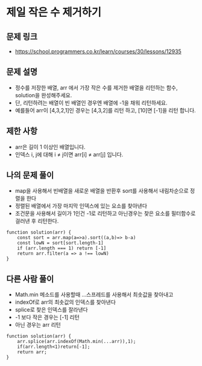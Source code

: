 # 제일 작은 수 제거하기

## 문제 링크 

- https://school.programmers.co.kr/learn/courses/30/lessons/12935

## 문제 설명

- 정수를 저장한 배열, arr 에서 가장 작은 수를 제거한 배열을 리턴하는 함수, solution을 완성해주세요. 
- 단, 리턴하려는 배열이 빈 배열인 경우엔 배열에 -1을 채워 리턴하세요. 
- 예를들어 arr이 [4,3,2,1]인 경우는 [4,3,2]를 리턴 하고, [10]면 [-1]을 리턴 합니다.

## 제한 사항

- arr은 길이 1 이상인 배열입니다.
- 인덱스 i, j에 대해 i ≠ j이면 arr[i] ≠ arr[j] 입니다.

## 나의 문제 풀이

- map을 사용해서 빈배열을 새로운 배열을 반환후 sort를 사용해서 내림차순으로 정렬을 한다
- 정렬된 배열에서 가장 마지막 인덱스에 있는 요소를 찾아낸다 
- 조건문을 사용해서 길이가 1인건 -1로 리턴하고 아닌경우는 찾은 요소를 필터함수로 걸러낸 후 리턴한다.

```Js
function solution(arr) {
    const sort = arr.map(a=>a).sort((a,b)=> b-a)
    const lowN = sort[sort.length-1]
    if (arr.length === 1) return [-1]
    return arr.filter(a => a !== lowN)
}

```

## 다른 사람 풀이 

- Math.min 메소드를 사용할때 ...스프레드를 사용해서 최솟값을 찾아내고
- indexOf로 arr의 최솟값의 인덱스를 찾아낸다
- splice로 찾은 인덱스를 잘라낸다
- -1 보다 작은 경우는 [-1] 리턴 
- 아닌 경우는 arr 리턴

```Js
function solution(arr) {
    arr.splice(arr.indexOf(Math.min(...arr)),1);
    if(arr.length<1)return[-1];
    return arr;
}
```
